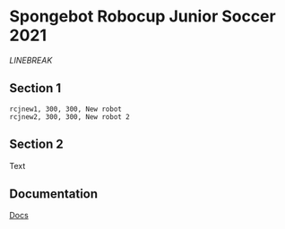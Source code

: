 # Spongebot Robocup Junior Soccer 2021
 
*LINEBREAK*


## Section 1
```gallery
rcjnew1, 300, 300, New robot
rcjnew2, 300, 300, New robot 2
```

## Section 2
Text

## Documentation
[Docs](/RCJ2021/html/)
